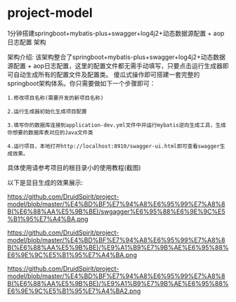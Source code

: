 # project-model
1分钟搭建springboot+mybatis-plus+swagger+log4j2+动态数据源配置 + aop日志配置 架构

架构介绍: 该架构整合了springboot+mybatis-plus+swagger+log4j2+动态数据源配置 + aop日志配置，这里的配置文件都无需手动填写，只要点击运行生成器即可自动生成所有的配置文件及配置类。 傻瓜式操作即可搭建一套完整的springboot架构体系。你只需要做如下一个步骤即可：

    1.修改项目名称(需要开发的新项目名称)
    
    2.运行生成器初始化生成项目配置
    
    3.填写你的数据库连接到application-dev.yml文件中并运行mybatis逆向生成工具，生成你想要的数据库表对应的Java文件类
    
    4.运行项目，本地打开http://localhost:8910/swagger-ui.html即可查看swagger生成效果。
    
   具体使用请参考项目的根目录小的使用教程(截图)
   
   
   以下是显目生成的效果展示:
   
   https://github.com/DruidSpirit/project-model/blob/master/%E4%BD%BF%E7%94%A8%E6%95%99%E7%A8%8B(%E6%88%AA%E5%9B%BE)/swgagger%E6%95%88%E6%9E%9C%E5%B1%95%E7%A4%BA.png
   
    
    

https://github.com/DruidSpirit/project-model/blob/master/%E4%BD%BF%E7%94%A8%E6%95%99%E7%A8%8B(%E6%88%AA%E5%9B%BE)/%E9%A1%B9%E7%9B%AE%E6%95%88%E6%9E%9C%E5%B1%95%E7%A4%BA.png





https://github.com/DruidSpirit/project-model/blob/master/%E4%BD%BF%E7%94%A8%E6%95%99%E7%A8%8B(%E6%88%AA%E5%9B%BE)/%E9%A1%B9%E7%9B%AE%E6%95%88%E6%9E%9C%E5%B1%95%E7%A4%BA2.png
